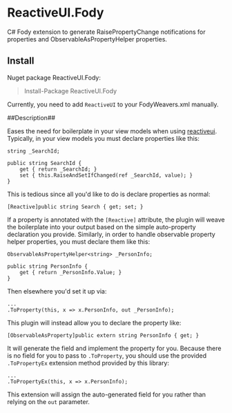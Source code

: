 # ReactiveUI.Fody
C# Fody extension to generate RaisePropertyChange notifications for properties and ObservableAsPropertyHelper properties.

## Install ##
Nuget package ReactiveUI.Fody:

> Install-Package ReactiveUI.Fody

Currently, you need to add `ReactiveUI` to your FodyWeavers.xml manually.

##Description##

Eases the need for boilerplate in your view models when using [reactiveui](https://github.com/reactiveui/ReactiveUI).  Typically, in your view models you must declare properties like this:

    string _SearchId;
    
    public string SearchId {
        get { return _SearchId; }
        set { this.RaiseAndSetIfChanged(ref _SearchId, value); }
    }

This is tedious since all you'd like to do is declare properties as normal:

    [Reactive]public string Search { get; set; }
    
If a property is annotated with the `[Reactive]` attribute, the plugin will weave the boilerplate into your output based on the simple auto-property declaration you provide.  Similarly, in order to handle observable property helper properties, you must declare them like this:

    ObservableAsPropertyHelper<string> _PersonInfo;
    
    public string PersonInfo {
        get { return _PersonInfo.Value; }
    }

Then elsewhere you'd set it up via:

    ...
    .ToProperty(this, x => x.PersonInfo, out _PersonInfo);

This plugin will instead allow you to declare the property like:

    [ObservableAsProperty]public extern string PersonInfo { get; }
    
It will generate the field and implement the property for you.  Because there is no field for you to pass to `.ToProperty`, you 
should use the provided `.ToPropertyEx` extension method provided by this library:

    ...
    .ToPropertyEx(this, x => x.PersonInfo);
    
This extension will assign the auto-generated field for you rather than relying on the `out` parameter.
